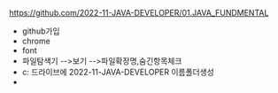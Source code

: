 https://github.com/2022-11-JAVA-DEVELOPER/01.JAVA_FUNDMENTAL



- github가입
- chrome
- font
- 파일탐색기 -->보기 -->파일확장명,숨긴항목체크
- c: 드라이브에 2022-11-JAVA-DEVELOPER 이름폴더생성
- 